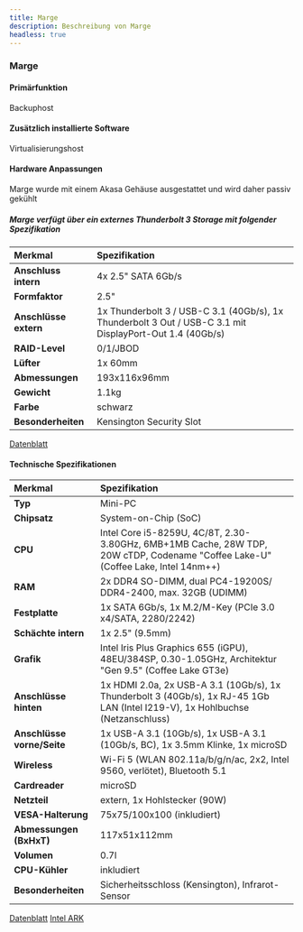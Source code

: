 ```yaml
---
title: Marge
description: Beschreibung von Marge
headless: true
---
```



### Marge

#### Primärfunktion

Backuphost

#### Zusätzlich installierte Software

Virtualisierungshost

#### Hardware Anpassungen

Marge wurde mit einem Akasa Gehäuse ausgestattet und wird daher passiv gekühlt

##### Marge verfügt über ein externes Thunderbolt 3 Storage mit folgender Spezifikation

| Merkmal | Spezifikation |
| :--- | :--- |
| **Anschluss intern** | 4x 2.5" SATA 6Gb/​s |
| **Formfaktor** | 2.5" |
| **Anschlüsse extern** | 1x Thunderbolt 3 /​ USB-C 3.1 (40Gb/​s), 1x Thunderbolt 3 Out /​ USB-C 3.1 mit DisplayPort-Out 1.4 (40Gb/​s) |
| **RAID-Level** | 0/​1/​JBOD |
| **Lüfter** | 1x 60mm |
| **Abmessungen** | 193x116x96mm |
| **Gewicht** | 1.1kg |
| **Farbe** | schwarz |
| **Besonderheiten** | Kensington Security Slot |

[Datenblatt](https://gzhls.at/blob/ldb/e/4/0/0/da53fd6e6bc8f56e546e9df74910ad710e43.pdf)

#### Technische Spezifikationen

| Merkmal | Spezifikation |
| :--- | :--- |
| **Typ** | Mini-PC |
| **Chipsatz** | System-on-Chip (SoC) |
| **CPU** | Intel Core i5-8259U, 4C/8T, 2.30-3.80GHz, 6MB+1MB Cache, 28W TDP, 20W cTDP, Codename "Coffee Lake-U" (Coffee Lake, Intel 14nm++) |
| **RAM** | 2x DDR4 SO-DIMM, dual PC4-19200S/​DDR4-2400, max. 32GB (UDIMM) |
| **Festplatte** | 1x SATA 6Gb/​s, 1x M.2/​M-Key (PCIe 3.0 x4/​SATA, 2280/​2242) |
| **Schächte intern** | 1x 2.5" (9.5mm) |
| **Grafik** | Intel Iris Plus Graphics 655 (iGPU), 48EU/384SP, 0.30-1.05GHz, Architektur "Gen 9.5" (Coffee Lake GT3e) |
| **Anschlüsse hinten**| 1x HDMI 2.0a, 2x USB-A 3.1 (10Gb/​s), 1x Thunderbolt 3 (40Gb/​s), 1x RJ-45 1Gb LAN (Intel I219-V), 1x Hohlbuchse (Netzanschluss) |
| **Anschlüsse vorne/Seite** | 1x USB-A 3.1 (10Gb/​s), 1x USB-A 3.1 (10Gb/​s, BC), 1x 3.5mm Klinke, 1x microSD |
| **Wireless** | Wi-Fi 5 (WLAN 802.11a/​b/​g/​n/​ac, 2x2, Intel 9560, verlötet), Bluetooth 5.1 |
| **Cardreader** | microSD |
| **Netzteil** | extern, 1x Hohlstecker (90W) |
| **VESA-Halterung** | 75x75/​100x100 (inkludiert) |
| **Abmessungen (BxHxT)** | 117x51x112mm |
| **Volumen** | 0.7l |
| **CPU-Kühler** | inkludiert |
| **Besonderheiten** | Sicherheitsschloss (Kensington), Infrarot-Sensor |

[Datenblatt](https://gzhls.at/blob/ldb/a/f/7/0/5e4d8b80ec2059e3589b926a67b4d94dc149.pdf)
[Intel ARK](https://www.intel.com/content/www/us/en/products/sku/135935/intel-core-i58259u-processor-6m-cache-up-to-3-80-ghz.html)
